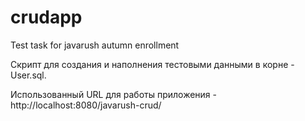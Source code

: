 # crudapp
Test task for javarush autumn enrollment

Cкрипт для создания и наполнения тестовыми данными в корне - User.sql.

Использованный URL для работы приложения - http://localhost:8080/javarush-crud/
